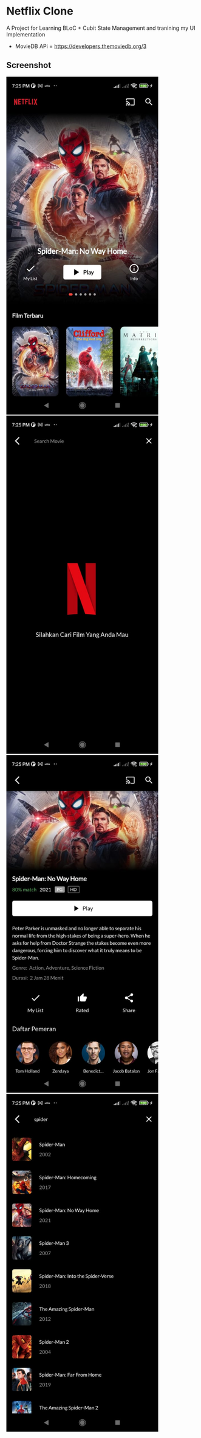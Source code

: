 # Netflix Clone

A Project for Learning BLoC + Cubit State Management and tranining my UI Implementation

- MovieDB APi = https://developers.themoviedb.org/3

## Screenshot
<p float="left" style="height: 100px">
  <img src= "Netflix%20App%201.jpeg" width=400>
  <img src= "Netflix%20App%202.jpeg" width=400>
  <img src= "Netflix%20App%203.jpeg" width=400>
  <img src= "Netflix%20App%204.jpeg" width=400>
</p>

